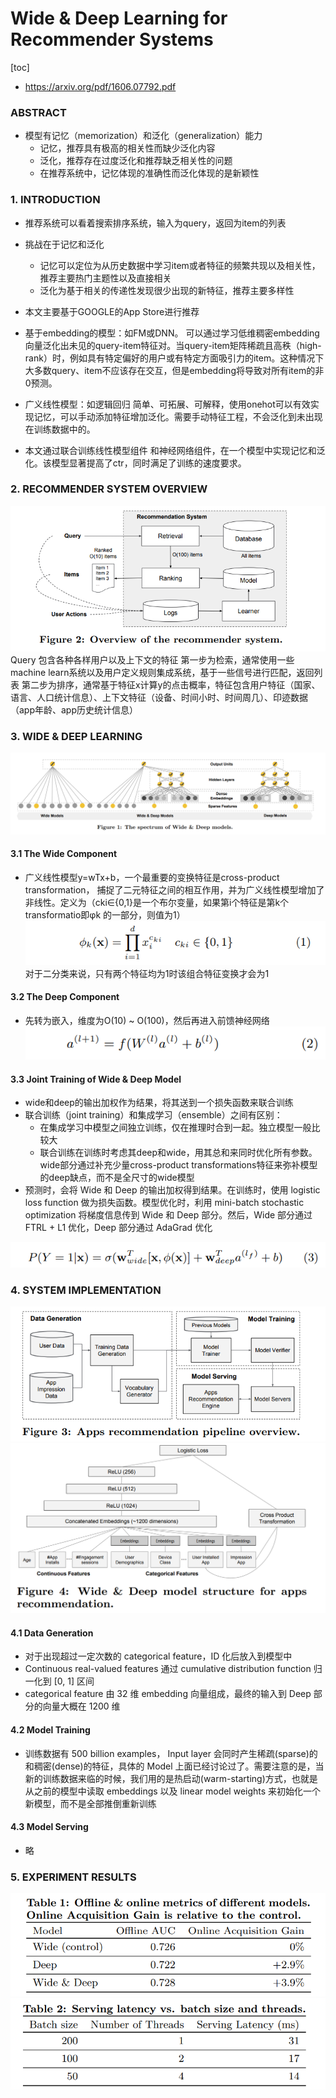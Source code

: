 # Wide & Deep Learning for Recommender Systems
[toc]
- https://arxiv.org/pdf/1606.07792.pdf

### ABSTRACT
- 模型有记忆（memorization）和泛化（generalization）能力
  - 记忆，推荐具有极高的相关性而缺少泛化内容
  - 泛化，推荐存在过度泛化和推荐缺乏相关性的问题
  - 在推荐系统中，记忆体现的准确性而泛化体现的是新颖性

### 1. INTRODUCTION
- 推荐系统可以看着搜索排序系统，输入为query，返回为item的列表
- 挑战在于记忆和泛化
  - 记忆可以定位为从历史数据中学习item或者特征的频繁共现以及相关性，推荐主要热门主题性以及直接相关
  - 泛化为基于相关的传递性发现很少出现的新特征，推荐主要多样性
- 本文主要基于GOOGLE的App Store进行推荐

- 基于embedding的模型：如FM或DNN。
可以通过学习低维稠密embedding向量泛化出未见的query-item特征对。当query-item矩阵稀疏且高秩（high-rank）时，例如具有特定偏好的用户或有特定方面吸引力的item。这种情况下大多数query、item不应该存在交互，但是embedding将导致对所有item的非0预测。

- 广义线性模型：如逻辑回归
简单、可拓展、可解释，使用onehot可以有效实现记忆，可以手动添加特征增加泛化。需要手动特征工程，不会泛化到未出现在训练数据中的。

- 本文通过联合训练线性模型组件 和神经网络组件，在一个模型中实现记忆和泛化。该模型显著提高了ctr，同时满足了训练的速度要求。

### 2. RECOMMENDER SYSTEM OVERVIEW
![](../../images/d0001/03202110518206531105.png)
Query 包含各种各样用户以及上下文的特征
第一步为检索，通常使用一些machine learn系统以及用户定义规则集成系统，基于一些信号进行匹配，返回列表
第二步为排序，通常基于特征x计算y的点击概率，特征包含用户特征（国家、语言、人口统计信息）、上下文特征（设备、时间小时、时间周几）、印迹数据（app年龄、app历史统计信息）

### 3. WIDE & DEEP LEARNING
![](../../images/d0001/03202340518206523405.png)

#### 3.1 The Wide Component
- 广义线性模型y=wTx+b，一个最重要的变换特征是cross-product transformation， 捕捉了二元特征之间的相互作用，并为广义线性模型增加了非线性。定义为（cki∈{0,1}是一个布尔变量，如果第i个特征是第k个transformatio即φk 的一部分，则值为1）
![](../../images/d0001/03202070519206110705.png)
对于二分类来说，只有两个特征均为1时该组合特征变换才会为1

#### 3.2 The Deep Component
- 先转为嵌入，维度为O(10) ~ O(100)，然后再进入前馈神经网络
![](../../images/d0001/03202150519206161505.png)

#### 3.3 Joint Training of Wide & Deep Model
- wide和deep的输出加权作为结果，将其送到一个损失函数来联合训练
- 联合训练（joint training）和集成学习（ensemble）之间有区别：
  - 在集成学习中模型之间独立训练，仅在推理时合到一起。独立模型一般比较大
  - 联合训练在训练时考虑其deep和wide，用其总和来同时优化所有参数。wide部分通过补充少量cross-product transformations特征来弥补模型的deep缺点，而不是全尺寸的wide模型
- 预测时，会将 Wide 和 Deep 的输出加权得到结果。在训练时，使用 logistic loss function 做为损失函数。模型优化时，利用 mini-batch stochastic optimization 将梯度信息传到 Wide 和 Deep 部分。然后，Wide 部分通过 FTRL + L1 优化，Deep 部分通过 AdaGrad 优化

![](../../images/d0001/03202030519206210305.png)

### 4. SYSTEM IMPLEMENTATION
![](../../images/d0001/03202010519206220105.png)
![](../../images/d0001/03202390519206253905.png)

#### 4.1 Data Generation
- 对于出现超过一定次数的 categorical feature，ID 化后放入到模型中
- Continuous real-valued features 通过 cumulative distribution function 归一化到 [0, 1] 区间
- categorical feature 由 32 维 embedding 向量组成，最终的输入到 Deep 部分的向量大概在 1200 维

#### 4.2 Model Training
- 训练数据有 500 billion examples， Input layer 会同时产生稀疏(sparse)的和稠密(dense)的特征，具体的 Model 上面已经讨论过了。需要注意的是，当新的训练数据来临的时候，我们用的是热启动(warm-starting)方式，也就是从之前的模型中读取 embeddings 以及 linear model weights 来初始化一个新模型，而不是全部推倒重新训练

#### 4.3 Model Serving
- 略

### 5. EXPERIMENT RESULTS
![](../../images/d0001/03202420519206304205.png)
![](../../images/d0001/03202230519206312305.png)

